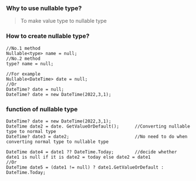 ### Why to use nullable type?
>To make value type to nullable type

### How to create nullable type?
```
//No.1 method
Nullable<type> name = null;
//No.2 method
type? name = null;

//For example
Nullable<DateTime> date = null;
//Or
DateTime? date = null;
DateTime? date = new DateTime(2022,3,1);
```

### function of nullable type
```
DateTime? date = new DateTime(2022,3,1);
DateTime date2 = date. GetValueOrDefault();      //Converting nullable type to normal type
DateTime? date3 = date2;                         //No need to do when converting normal type to nullable type

DateTime date4 = date1 ?? DateTime.Today;        //decide whether date1 is null if it is date2 = today else date2 = date1
//Or
DateTime date5 = (date1 != null) ? date1.GetValueOrDefault : DateTime.Today; 
```

